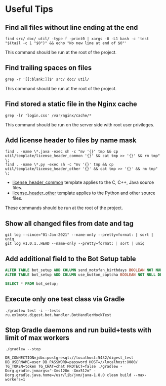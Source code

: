 Useful Tips
===========

## Find all files without line ending at the end

```shell script
find src/ doc/ util/ -type f -print0 | xargs -0 -L1 bash -c 'test "$(tail -c 1 "$0")" && echo "No new line at end of $0"'
```

This command should be run at the root of the project.

## Find trailing spaces on files

```shell script
grep -r '[[:blank:]]$' src/ doc/ util/
```
This command should be run at the root of the project.

## Find stored a static file in the Nginx cache

```shell script
grep -lr 'login.css' /var/nginx/cache/*
```

This command should be run on the server side with root user privileges.

## Add license header to files by name mask

```shell script
find . -name \*.java -exec sh -c "mv '{}' tmp && cp util/template/license_header_common '{}' && cat tmp >> '{}' && rm tmp" \;
find . -name \*.py -exec sh -c "mv '{}' tmp && cp util/template/license_header_other '{}' && cat tmp >> '{}' && rm tmp" \;
```

* [license_header_common](../util/template/license_header_common) template applies to the C, C++, Java source files.
* [license_header_other](../util/template/license_header_other) template applies to the Python and other source files.

These commands should be run at the root of the project.

## Show all changed files from date and tag

```shell script
git log --since="01-Jan-2021" --name-only --pretty=format: | sort | uniq
git log v1.0.1..HEAD --name-only --pretty=format: | sort | uniq
```

## Add additional field to the Bot Setup table

```sql
ALTER TABLE bot_setup ADD COLUMN send_motofan_birthdays BOOLEAN NOT NULL DEFAULT FALSE;
ALTER TABLE bot_setup ADD COLUMN use_button_captcha BOOLEAN NOT NULL DEFAULT FALSE;

SELECT * FROM bot_setup;
```

## Execute only one test class via Gradle

```shell script
./gradlew test -i --tests ru.exlmoto.digest.bot.handler.BotHandlerMockTest
```

## Stop Gradle daemons and run build+tests with limit of max workers

```shell script
./gradlew --stop

DB_CONNECTION=jdbc:postgresql://localhost:5432/digest_test DB_USERNAME=user DB_PASSWORD=password HOST=//localhost:8080/ TG_TOKEN=token TG_CHAT=chat PROTECT=false ./gradlew -Dorg.gradle.jvmargs="-Xms128m -Xmx512m" -Dorg.gradle.java.home=/usr/lib/jvm/java-1.8.0 clean build --max-workers=1
```
